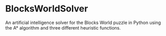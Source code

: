 # BlocksWorldSolver

An artificial intelligence solver for the Blocks World puzzle in Python using the A* algorithm and three different heuristic functions.